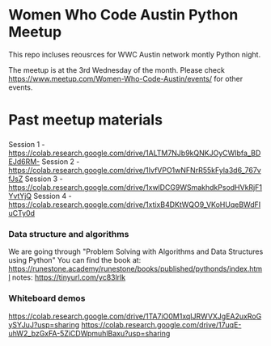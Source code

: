 # Women Who Code Austin Python Meetup

This repo incluses reousrces for WWC Austin network montly Python night. 

The meetup is at the 3rd Wednesday of the month.
Please check https://www.meetup.com/Women-Who-Code-Austin/events/ for other events.


# Past meetup materials

###  

Session 1 - https://colab.research.google.com/drive/1ALTM7NJb9kQNKJOyCWIbfa_BDEJd6RM-
Session 2 - https://colab.research.google.com/drive/1IvfVPO1wNFNrR55kFyla3d6_767vfJsZ
Session 3 - https://colab.research.google.com/drive/1xwlDCG9WSmakhdkPsodHVkRjF1YvtYjQ
Session 4 - https://colab.research.google.com/drive/1xtixB4DKtWQO9_VKoHUqeBWdFIuCTy0d


### Data structure and algorithms
We are going through "Problem Solving with Algorithms and Data Structures using Python" 
You can find the book at: https://runestone.academy/runestone/books/published/pythonds/index.html
notes: https://tinyurl.com/yc83lrlk

### Whiteboard demos
https://colab.research.google.com/drive/1TA7iO0M1xqIJRWVXJgEA2uxRoGySYJuJ?usp=sharing
https://colab.research.google.com/drive/17uqE-uhW2_bzGxFA-5ZiCDWpmuhlBaxu?usp=sharing



